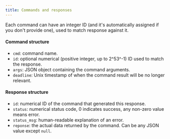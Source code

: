 ```yaml
---
title: Commands and responses
---
```


Each command can have an integer ID (and it's automatically assigned if you don't
provide one), used to match response against it.

#### Command structure

- `cmd`: command name.
- `id`: optional numerical (positive integer, up to 2^53^-1) ID used to match
  the response.
- `args`: JSON object containing the command arguments.
- `deadline`: Unix timestamp of when the command result will be no longer
  relevant.

#### Response structure

- `id`: numerical ID of the command that generated this response.
- `status`: numerical status code, 0 indicates success, any non-zero value
  means error.
- `status_msg`: human-readable explanation of an error.
- `reponse`: the actual data returned by the command. Can be any JSON value
  except `null`.

